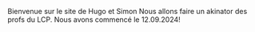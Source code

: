 Bienvenue sur le site de Hugo et Simon
Nous allons faire un akinator des profs du LCP.
Nous avons commencé le 12.09.2024!



